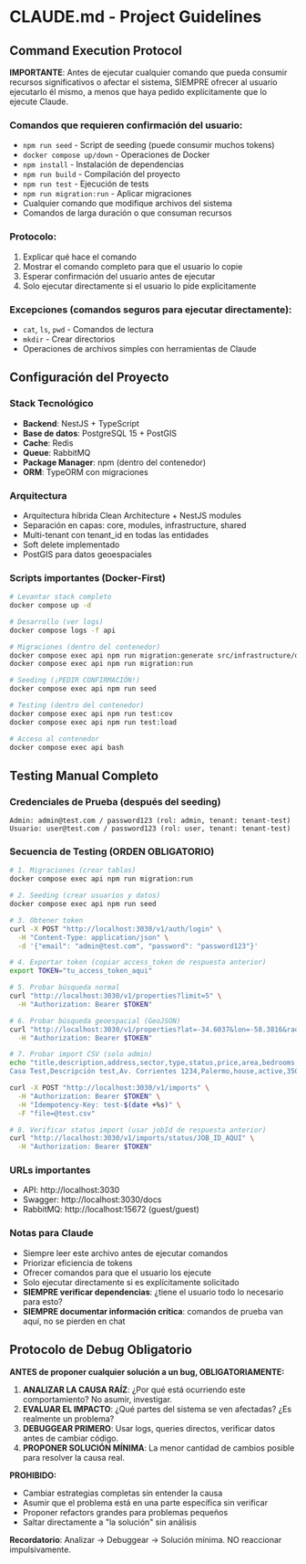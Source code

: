 # CLAUDE.md - Project Guidelines

## Command Execution Protocol

**IMPORTANTE**: Antes de ejecutar cualquier comando que pueda consumir recursos significativos o afectar el sistema, SIEMPRE ofrecer al usuario ejecutarlo él mismo, a menos que haya pedido explícitamente que lo ejecute Claude.

### Comandos que requieren confirmación del usuario:
- `npm run seed` - Script de seeding (puede consumir muchos tokens)
- `docker compose up/down` - Operaciones de Docker
- `npm install` - Instalación de dependencias
- `npm run build` - Compilación del proyecto
- `npm run test` - Ejecución de tests
- `npm run migration:run` - Aplicar migraciones
- Cualquier comando que modifique archivos del sistema
- Comandos de larga duración o que consuman recursos

### Protocolo:
1. Explicar qué hace el comando
2. Mostrar el comando completo para que el usuario lo copie
3. Esperar confirmación del usuario antes de ejecutar
4. Solo ejecutar directamente si el usuario lo pide explícitamente

### Excepciones (comandos seguros para ejecutar directamente):
- `cat`, `ls`, `pwd` - Comandos de lectura
- `mkdir` - Crear directorios
- Operaciones de archivos simples con herramientas de Claude

## Configuración del Proyecto

### Stack Tecnológico
- **Backend**: NestJS + TypeScript
- **Base de datos**: PostgreSQL 15 + PostGIS
- **Cache**: Redis
- **Queue**: RabbitMQ
- **Package Manager**: npm (dentro del contenedor)
- **ORM**: TypeORM con migraciones

### Arquitectura
- Arquitectura híbrida Clean Architecture + NestJS modules
- Separación en capas: core, modules, infrastructure, shared
- Multi-tenant con tenant_id en todas las entidades
- Soft delete implementado
- PostGIS para datos geoespaciales

### Scripts importantes (Docker-First)
```bash
# Levantar stack completo
docker compose up -d

# Desarrollo (ver logs)
docker compose logs -f api

# Migraciones (dentro del contenedor)
docker compose exec api npm run migration:generate src/infrastructure/database/migrations/nombre
docker compose exec api npm run migration:run

# Seeding (¡PEDIR CONFIRMACIÓN!)
docker compose exec api npm run seed

# Testing (dentro del contenedor)
docker compose exec api npm run test:cov
docker compose exec api npm run test:load

# Acceso al contenedor
docker compose exec api bash
```

## Testing Manual Completo

### Credenciales de Prueba (después del seeding)
```
Admin: admin@test.com / password123 (rol: admin, tenant: tenant-test)  
Usuario: user@test.com / password123 (rol: user, tenant: tenant-test)
```

### Secuencia de Testing (ORDEN OBLIGATORIO)
```bash
# 1. Migraciones (crear tablas)
docker compose exec api npm run migration:run

# 2. Seeding (crear usuarios y datos)
docker compose exec api npm run seed

# 3. Obtener token
curl -X POST "http://localhost:3030/v1/auth/login" \
  -H "Content-Type: application/json" \
  -d '{"email": "admin@test.com", "password": "password123"}'

# 4. Exportar token (copiar access_token de respuesta anterior)
export TOKEN="tu_access_token_aqui"

# 5. Probar búsqueda normal
curl "http://localhost:3030/v1/properties?limit=5" \
  -H "Authorization: Bearer $TOKEN"

# 6. Probar búsqueda geoespacial (GeoJSON)
curl "http://localhost:3030/v1/properties?lat=-34.6037&lon=-58.3816&radius=10&limit=5" \
  -H "Authorization: Bearer $TOKEN"

# 7. Probar import CSV (solo admin)
echo "title,description,address,sector,type,status,price,area,bedrooms,bathrooms,parkingSpaces,latitude,longitude
Casa Test,Descripción test,Av. Corrientes 1234,Palermo,house,active,350000,100,3,2,1,-34.6037,-58.3816" > test.csv

curl -X POST "http://localhost:3030/v1/imports" \
  -H "Authorization: Bearer $TOKEN" \
  -H "Idempotency-Key: test-$(date +%s)" \
  -F "file=@test.csv"

# 8. Verificar status import (usar jobId de respuesta anterior)
curl "http://localhost:3030/v1/imports/status/JOB_ID_AQUI" \
  -H "Authorization: Bearer $TOKEN"
```

### URLs importantes
- API: http://localhost:3030
- Swagger: http://localhost:3030/docs
- RabbitMQ: http://localhost:15672 (guest/guest)

### Notas para Claude
- Siempre leer este archivo antes de ejecutar comandos
- Priorizar eficiencia de tokens
- Ofrecer comandos para que el usuario los ejecute
- Solo ejecutar directamente si es explícitamente solicitado
- **SIEMPRE verificar dependencias**: ¿tiene el usuario todo lo necesario para esto?
- **SIEMPRE documentar información crítica**: comandos de prueba van aquí, no se pierden en chat

## Protocolo de Debug Obligatorio

**ANTES de proponer cualquier solución a un bug, OBLIGATORIAMENTE:**

1. **ANALIZAR LA CAUSA RAÍZ**: ¿Por qué está ocurriendo este comportamiento? No asumir, investigar.
2. **EVALUAR EL IMPACTO**: ¿Qué partes del sistema se ven afectadas? ¿Es realmente un problema?
3. **DEBUGGEAR PRIMERO**: Usar logs, queries directos, verificar datos antes de cambiar código.
4. **PROPONER SOLUCIÓN MÍNIMA**: La menor cantidad de cambios posible para resolver la causa real.

**PROHIBIDO:**
- Cambiar estrategias completas sin entender la causa
- Asumir que el problema está en una parte específica sin verificar
- Proponer refactors grandes para problemas pequeños
- Saltar directamente a "la solución" sin análisis

**Recordatorio**: Analizar → Debuggear → Solución mínima. NO reaccionar impulsivamente.